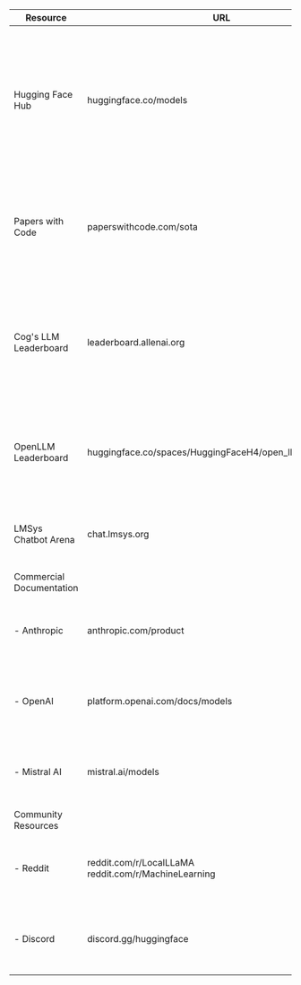 | Resource | URL | Key Features | Best For |
|----------|-----|--------------|-----------|
| Hugging Face Hub | huggingface.co/models | - Comprehensive model repository<br>- Detailed model cards<br>- Community discussions<br>- Task/language filtering<br>- Download stats & ratings | - Finding specific models<br>- Downloading and implementing<br>- Community feedback<br>- Code examples |
| Papers with Code | paperswithcode.com/sota | - Performance benchmarks<br>- Research paper links<br>- Implementation code<br>- State-of-the-art tracking | - Academic research<br>- Performance comparison<br>- Finding latest innovations |
| Cog's LLM Leaderboard | leaderboard.allenai.org | - Focused LLM evaluation<br>- Open & closed source models<br>- Multiple benchmark types<br>- MMLU & HumanEval scores | - Model performance comparison<br>- Benchmark results<br>- Task-specific selection |
| OpenLLM Leaderboard | huggingface.co/spaces/HuggingFaceH4/open_llm_leaderboard | - Open source models only<br>- Standardized benchmarks<br>- Regular updates<br>- Filtering options | - Open source model selection<br>- Performance metrics<br>- Cost-benefit analysis |
| LMSys Chatbot Arena | chat.lmsys.org | - Interactive comparison<br>- Side-by-side testing<br>- User ratings<br>- Blind testing | - Real-world performance<br>- User experience<br>- Interactive testing |
| Commercial Documentation ||||
| - Anthropic | anthropic.com/product | - Claude model details<br>- API documentation<br>- Capability guides | - Enterprise solutions<br>- API integration |
| - OpenAI | platform.openai.com/docs/models | - GPT model specifications<br>- Usage guidelines<br>- Pricing information | - Commercial deployment<br>- GPT integration |
| - Mistral AI | mistral.ai/models | - Mistral model variants<br>- Technical specifications<br>- Use case examples | - European AI solutions<br>- Alternative to US providers |
| Community Resources ||||
| - Reddit | reddit.com/r/LocalLLaMA<br>reddit.com/r/MachineLearning | - User experiences<br>- Setup guides<br>- News discussions | - Practical implementation<br>- Community support<br>- Latest developments |
| - Discord | discord.gg/huggingface | - Real-time discussion<br>- Developer support<br>- Community announcements | - Technical support<br>- Networking<br>- Quick answers |